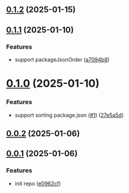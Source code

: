 ## [0.1.2](https://github.com/configurajs/prettier/compare/v0.1.1...v0.1.2) (2025-01-15)

## [0.1.1](https://github.com/configurajs/prettier/compare/v0.1.0...v0.1.1) (2025-01-10)

### Features

- support packageJsonOrder ([a7094b8](https://github.com/configurajs/prettier/commit/a7094b8242006e1a8c055ebf9e7a6bcc3dde1f9d))

# [0.1.0](https://github.com/configurajs/prettier/compare/v0.0.2...v0.1.0) (2025-01-10)

### Features

- support sorting package.json ([#1](https://github.com/configurajs/prettier/issues/1)) ([27e5a5d](https://github.com/configurajs/prettier/commit/27e5a5d8f0d11e1d0d6474b45be131c59a86ba25))

## [0.0.2](https://github.com/configurajs/prettier/compare/v0.0.1...v0.0.2) (2025-01-06)

## [0.0.1](https://github.com/configurajs/prettier/compare/e0962cf0fef04bf57570eeacdb964a9663d39fc2...v0.0.1) (2025-01-06)

### Features

- init repo ([e0962cf](https://github.com/configurajs/prettier/commit/e0962cf0fef04bf57570eeacdb964a9663d39fc2))
